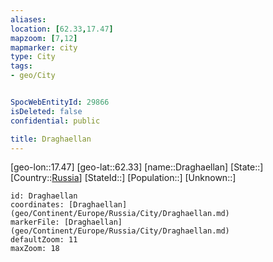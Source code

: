 ```yaml
---
aliases: 
location: [62.33,17.47]
mapzoom: [7,12] 
mapmarker: city 
type: City
tags:
- geo/City


SpocWebEntityId: 29866
isDeleted: false
confidential: public

title: Draghaellan
---
```

[geo-lon::17.47]
[geo-lat::62.33]
[name::Draghaellan]
[State::]
[Country::[Russia](geo/Continent/Europe/Russia.md)]
[StateId::]
[Population::]
[Unknown::]


```leaflet
id: Draghaellan
coordinates: [Draghaellan](geo/Continent/Europe/Russia/City/Draghaellan.md)
markerFile: [Draghaellan](geo/Continent/Europe/Russia/City/Draghaellan.md)
defaultZoom: 11 
maxZoom: 18
```



